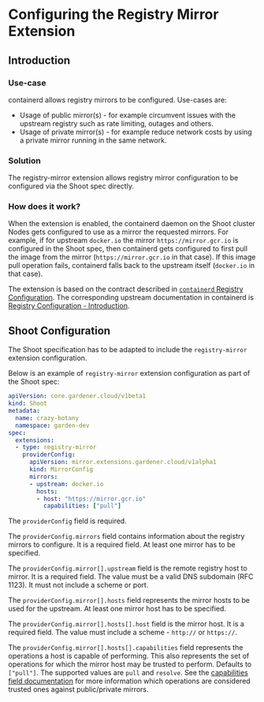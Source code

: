 # Configuring the Registry Mirror Extension

## Introduction

### Use-case

containerd allows registry mirrors to be configured. Use-cases are:
- Usage of public mirror(s) - for example circumvent issues with the upstream registry such as rate limiting, outages and others.
- Usage of private mirror(s) - for example reduce network costs by using a private mirror running in the same network.

### Solution

The registry-mirror extension allows registry mirror configuration to be configured via the Shoot spec directly.

### How does it work?

When the extension is enabled, the containerd daemon on the Shoot cluster Nodes gets configured to use as a mirror the requested mirrors. For example, if for upstream `docker.io` the mirror `https://mirror.gcr.io` is configured in the Shoot spec, then containerd gets configured to first pull the image from the mirror (`https://mirror.gcr.io` in that case). If this image pull operation fails, containerd falls back to the upstream itself (`docker.io` in that case).

The extension is based on the contract described in [`containerd` Registry Configuration](https://github.com/gardener/gardener/blob/v1.87.0/docs/usage/containerd-registry-configuration.md). The corresponding upstream documentation in containerd is [Registry Configuration - Introduction](https://github.com/containerd/containerd/blob/v1.7.0/docs/hosts.md).

## Shoot Configuration

The Shoot specification has to be adapted to include the `registry-mirror` extension configuration.

Below is an example of `registry-mirror` extension configuration as part of the Shoot spec:

```yaml
apiVersion: core.gardener.cloud/v1beta1
kind: Shoot
metadata:
  name: crazy-botany
  namespace: garden-dev
spec:
  extensions:
  - type: registry-mirror
    providerConfig:
      apiVersion: mirror.extensions.gardener.cloud/v1alpha1
      kind: MirrorConfig
      mirrors:
      - upstream: docker.io
        hosts:
        - host: "https://mirror.gcr.io"
          capabilities: ["pull"]
```

The `providerConfig` field is required.

The `providerConfig.mirrors` field contains information about the registry mirrors to configure. It is a required field. At least one mirror has to be specified.

The `providerConfig.mirror[].upstream` field is the remote registry host to mirror. It is a required field.
The value must be a valid DNS subdomain (RFC 1123). It must not include a scheme or port.

The `providerConfig.mirror[].hosts` field represents the mirror hosts to be used for the upstream. At least one mirror host has to be specified.

The `providerConfig.mirror[].hosts[].host` field is the mirror host. It is a required field.
The value must include a scheme - `http://` or `https://`.

The `providerConfig.mirror[].hosts[].capabilities` field represents the operations a host is capable of performing. This also represents the set of operations for which the mirror host may be trusted to perform. Defaults to `["pull"]`. The supported values are `pull` and `resolve`.
See the [capabilities field documentation](https://github.com/containerd/containerd/blob/v1.7.0/docs/hosts.md#capabilities-field) for more information which operations are considered trusted ones against public/private mirrors.
